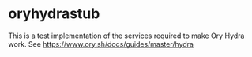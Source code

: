 # oryhydrastub
This is a test implementation of the services required to make Ory Hydra work.  See https://www.ory.sh/docs/guides/master/hydra
